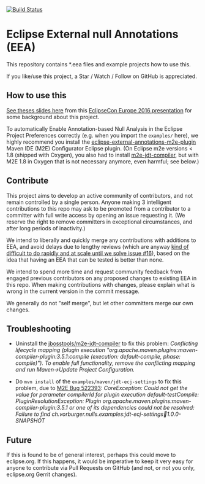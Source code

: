 [![Build Status](https://travis-ci.org/lastnpe/eclipse-null-eea-augments.svg)](https://travis-ci.org/lastnpe/eclipse-null-eea-augments)

# Eclipse External null Annotations (EEA)

This repository contains *.eea files and example projects how to use this.

If you like/use this project, a Star / Watch / Follow on GitHub is appreciated.


## How to use this

[See theses slides here](http://www.slideshare.net/mikervorburger/the-end-of-the-world-as-we-know-it-aka-your-last-nullpointerexception-1b-bugs) from this
[EclipseCon Europe 2016 presentation](https://www.eclipsecon.org/europe2016/session/end-world-we-know-it-aka-your-last-nullpointerexception-1b-bugs) for some background about this project.

To automatically Enable Annotation-based Null Analysis in the Eclipse Project Preferences correctly (e.g. when you import the `examples/` here), we highly
recommend you install the [eclipse-external-annotations-m2e-plugin](https://github.com/lastnpe/eclipse-external-annotations-m2e-plugin) Maven IDE (M2E) Configurator Eclipse plugin.
(On Eclipse m2e versions < 1.8 (shipped with Oxygen), you also had to install [m2e-jdt-compiler](https://github.com/jbosstools/m2e-jdt-compiler), but with M2E 1.8 in Oxygen that is not necessary anymore, even harmful; see below.)


## Contribute

This project aims to develop an active community of contributors, and not remain controlled by a single person.
Anyone making 3 intelligent contributions to this repo may ask to be promoted from a contributor to a committer with full write access by opening an issue requesting it.
(We reserve the right to remove committers in exceptional circumstances, and after long periods of inactivity.)

We intend to liberally and quickly merge any contributions with additions to EEA, and avoid delays due to lengthy reviews
(which are anyway [kind of difficult to do rapidly and at scale until we solve issue #16](https://github.com/lastnpe/eclipse-null-eea-augments/issues/16)),
based on the idea that having an EEA that can be tested is better than none.

We intend to spend more time and request community feedback from engaged previous contributors on any proposed changes to existing EEA in this repo.
When making contributions with changes, please explain what is wrong in the current version in the commit message.

We generally do not "self merge", but let other committers merge our own changes.


## Troubleshooting

* Uninstall the [jbosstools/m2e-jdt-compiler](https://github.com/jbosstools/m2e-jdt-compiler) to fix this problem: _Conflicting lifecycle mapping (plugin execution "org.apache.maven.plugins:maven-compiler-plugin:3.5.1:compile (execution: default-compile, phase: compile)"). To enable full functionality, remove the conflicting mapping and run Maven->Update Project Configuration._

* Do `mvn install` of the `examples/maven/jdt-ecj-settings` to fix this problem, due to [M2E Bug 522393](https://bugs.eclipse.org/bugs/show_bug.cgi?id=522393): _CoreException: Could not get the value for parameter compilerId for plugin execution default-testCompile: PluginResolutionException: Plugin org.apache.maven.plugins:maven-compiler-plugin:3.5.1 or one of its dependencies could not be resolved: Failure to find ch.vorburger.nulls.examples:jdt-ecj-settings:jar:1.0.0-SNAPSHOT_


## Future

If this is found to be of general interest, perhaps this could move to eclipse.org. If this happens, it would be imperative to keep it very easy for anyone to contribute via Pull Requests on GitHub (and not, or not you only, eclipse.org Gerrit changes).
